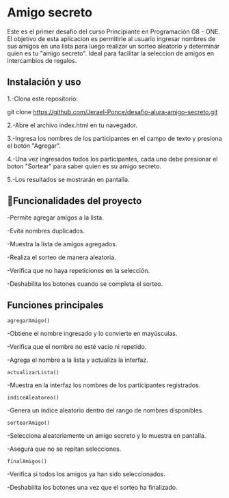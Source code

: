 <h1> Amigo secreto </h1>
Este es el primer desafio del curso Principiante en Programación G8 - ONE.
El objetivo de esta aplicacion es permitirle al usuario ingresar nombres de sus amigos en una lista para luego realizar un sorteo aleatorio y determinar quien es tu "amigo secreto". Ideal para facilitar la seleccion de amigos en intercambios de regalos.


## Instalación y uso

1.-Clona este repositorio:

  git clone https://github.com/Jerael-Ponce/desafio-alura-amigo-secreto.git

2.-Abre el archivo index.html en tu navegador.

3.-Ingresa los nombres de los participantes en el campo de texto y presiona el botón "Agregar".

4.-Una vez ingresados todos los participantes, cada uno debe presionar el boton "Sortear" para saber quien es su amigo secreto.

5.-Los resultados se mostrarán en pantalla.

## :hammer:Funcionalidades del proyecto
-Permite agregar amigos a la lista.

-Evita nombres duplicados.

-Muestra la lista de amigos agregados.

-Realiza el sorteo de manera aleatoria.

-Verifica que no haya repeticiones en la selección.

-Deshabilita los botones cuando se completa el sorteo.

## Funciones principales

` agregarAmigo() `

-Obtiene el nombre ingresado y lo convierte en mayúsculas.

-Verifica que el nombre no esté vacío ni repetido.

-Agrega el nombre a la lista y actualiza la interfaz.

`actualizarLista()`

-Muestra en la interfaz los nombres de los participantes registrados.

`indiceAleatoreo()`

-Genera un índice aleatorio dentro del rango de nombres disponibles.

`sortearAmigo()`

-Selecciona aleatoriamente un amigo secreto y lo muestra en pantalla.

-Asegura que no se repitan selecciones.

`finalAmigos()`

-Verifica si todos los amigos ya han sido seleccionados.

-Deshabilita los botones una vez que el sorteo ha finalizado.
